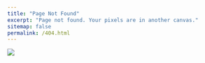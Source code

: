 ```yaml
---
title: "Page Not Found"
excerpt: "Page not found. Your pixels are in another canvas."
sitemap: false
permalink: /404.html
---
```


![](https://img.freepik.com/free-vector/oops-404-error-with-a-broken-robot-concept-illustration_114360-1932.jpg?size=338&ext=jpg&ga=GA1.2.753815185.1675090509&semt=ais)